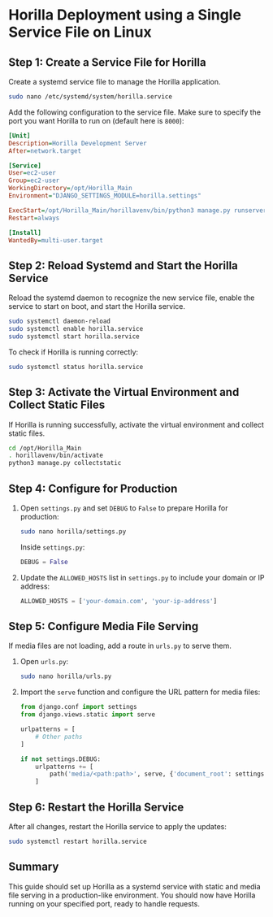 
# Horilla Deployment using a Single Service File on Linux

## Step 1: Create a Service File for Horilla

Create a systemd service file to manage the Horilla application.

```bash
sudo nano /etc/systemd/system/horilla.service
```

Add the following configuration to the service file. Make sure to specify the port you want Horilla to run on (default here is `8000`):

```ini
[Unit]
Description=Horilla Development Server
After=network.target

[Service]
User=ec2-user
Group=ec2-user
WorkingDirectory=/opt/Horilla_Main
Environment="DJANGO_SETTINGS_MODULE=horilla.settings"

ExecStart=/opt/Horilla_Main/horillavenv/bin/python3 manage.py runserver 0.0.0.0:8000
Restart=always

[Install]
WantedBy=multi-user.target
```

## Step 2: Reload Systemd and Start the Horilla Service

Reload the systemd daemon to recognize the new service file, enable the service to start on boot, and start the Horilla service.

```bash
sudo systemctl daemon-reload
sudo systemctl enable horilla.service
sudo systemctl start horilla.service
```

To check if Horilla is running correctly:

```bash
sudo systemctl status horilla.service
```

## Step 3: Activate the Virtual Environment and Collect Static Files

If Horilla is running successfully, activate the virtual environment and collect static files.

```bash
cd /opt/Horilla_Main
. horillavenv/bin/activate
python3 manage.py collectstatic
```

## Step 4: Configure for Production

1. Open `settings.py` and set `DEBUG` to `False` to prepare Horilla for production:

   ```bash
   sudo nano horilla/settings.py
   ```

   Inside `settings.py`:

   ```python
   DEBUG = False
   ```

2. Update the `ALLOWED_HOSTS` list in `settings.py` to include your domain or IP address:

   ```python
   ALLOWED_HOSTS = ['your-domain.com', 'your-ip-address']
   ```

## Step 5: Configure Media File Serving

If media files are not loading, add a route in `urls.py` to serve them.

1. Open `urls.py`:

   ```bash
   sudo nano horilla/urls.py
   ```

2. Import the `serve` function and configure the URL pattern for media files:

   ```python
   from django.conf import settings
   from django.views.static import serve

   urlpatterns = [
       # Other paths
   ]

   if not settings.DEBUG:
       urlpatterns += [
           path('media/<path:path>', serve, {'document_root': settings.MEDIA_ROOT}),
       ]
   ```

## Step 6: Restart the Horilla Service

After all changes, restart the Horilla service to apply the updates:

```bash
sudo systemctl restart horilla.service
```

## Summary

This guide should set up Horilla as a systemd service with static and media file serving in a production-like environment. You should now have Horilla running on your specified port, ready to handle requests.
